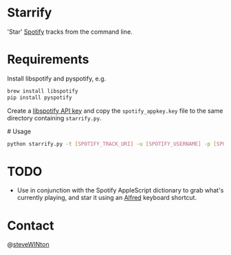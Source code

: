 # Starrify

'Star' [Spotify](http://spotify.com) tracks from the command line.

# Requirements

Install libspotify and pyspotify, e.g.

```bash
brew install libspotify
pip install pyspotify
```

Create a [libspotify API key](http://dev.spotify.com/technologies/libspotify/keys/) and copy the `spotify_appkey.key` file to the same directory containing `starrify.py`.

# Usage

```bash
python starrify.py -t [SPOTIFY_TRACK_URI] -u [SPOTIFY_USERNAME] -p [SPOTIFY_PASSWORD]
```

# TODO

* Use in conjunction with the Spotify AppleScript dictionary to grab what's currently playing, and star it using an [Alfred](http://www.alfredapp.com/) keyboard shortcut.

# Contact

@[steveWINton](https://twitter.com/steveWINton)
